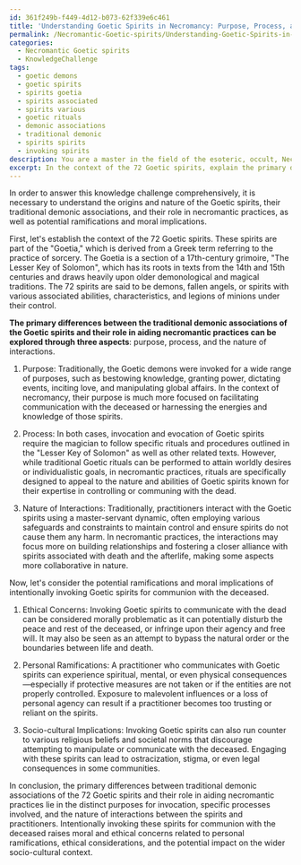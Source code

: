 ```yaml
---
id: 361f249b-f449-4d12-b073-62f339e6c461
title: 'Understanding Goetic Spirits in Necromancy: Purpose, Process, and Implications'
permalink: /Necromantic-Goetic-spirits/Understanding-Goetic-Spirits-in-Necromancy-Purpose-Process-and-Implications/
categories:
  - Necromantic Goetic spirits
  - KnowledgeChallenge
tags:
  - goetic demons
  - goetic spirits
  - spirits goetia
  - spirits associated
  - spirits various
  - goetic rituals
  - demonic associations
  - traditional demonic
  - spirits spirits
  - invoking spirits
description: You are a master in the field of the esoteric, occult, Necromantic Goetic spirits and Education. You are a writer of tests, challenges, books and deep knowledge on Necromantic Goetic spirits for initiates and students to gain deep insights and understanding from. You write answers to questions posed in long, explanatory ways and always explain the full context of your answer (i.e., related concepts, formulas, examples, or history), as well as the step-by-step thinking process you take to answer the challenges. Be rigorous and thorough, and summarize the key themes, ideas, and conclusions at the end.
excerpt: In the context of the 72 Goetic spirits, explain the primary differences between their traditional demonic associations and their role in aiding necromantic practices; while considering the potential ramifications and moral implications of intentionally invoking these spirits for communion with the deceased.
---
```

In order to answer this knowledge challenge comprehensively, it is necessary to understand the origins and nature of the Goetic spirits, their traditional demonic associations, and their role in necromantic practices, as well as potential ramifications and moral implications.

First, let's establish the context of the 72 Goetic spirits. These spirits are part of the "Goetia," which is derived from a Greek term referring to the practice of sorcery. The Goetia is a section of a 17th-century grimoire, "The Lesser Key of Solomon", which has its roots in texts from the 14th and 15th centuries and draws heavily upon older demonological and magical traditions. The 72 spirits are said to be demons, fallen angels, or spirits with various associated abilities, characteristics, and legions of minions under their control.

**The primary differences between the traditional demonic associations of the Goetic spirits and their role in aiding necromantic practices can be explored through three aspects**: purpose, process, and the nature of interactions.

1. Purpose:
Traditionally, the Goetic demons were invoked for a wide range of purposes, such as bestowing knowledge, granting power, dictating events, inciting love, and manipulating global affairs. In the context of necromancy, their purpose is much more focused on facilitating communication with the deceased or harnessing the energies and knowledge of those spirits.

2. Process:
In both cases, invocation and evocation of Goetic spirits require the magician to follow specific rituals and procedures outlined in the "Lesser Key of Solomon" as well as other related texts. However, while traditional Goetic rituals can be performed to attain worldly desires or individualistic goals, in necromantic practices, rituals are specifically designed to appeal to the nature and abilities of Goetic spirits known for their expertise in controlling or communing with the dead.

3. Nature of Interactions:
Traditionally, practitioners interact with the Goetic spirits using a master-servant dynamic, often employing various safeguards and constraints to maintain control and ensure spirits do not cause them any harm. In necromantic practices, the interactions may focus more on building relationships and fostering a closer alliance with spirits associated with death and the afterlife, making some aspects more collaborative in nature.

Now, let's consider the potential ramifications and moral implications of intentionally invoking Goetic spirits for communion with the deceased.

1. Ethical Concerns:
Invoking Goetic spirits to communicate with the dead can be considered morally problematic as it can potentially disturb the peace and rest of the deceased, or infringe upon their agency and free will. It may also be seen as an attempt to bypass the natural order or the boundaries between life and death.

2. Personal Ramifications:
A practitioner who communicates with Goetic spirits can experience spiritual, mental, or even physical consequences—especially if protective measures are not taken or if the entities are not properly controlled. Exposure to malevolent influences or a loss of personal agency can result if a practitioner becomes too trusting or reliant on the spirits.

3. Socio-cultural Implications:
Invoking Goetic spirits can also run counter to various religious beliefs and societal norms that discourage attempting to manipulate or communicate with the deceased. Engaging with these spirits can lead to ostracization, stigma, or even legal consequences in some communities.

In conclusion, the primary differences between traditional demonic associations of the 72 Goetic spirits and their role in aiding necromantic practices lie in the distinct purposes for invocation, specific processes involved, and the nature of interactions between the spirits and practitioners. Intentionally invoking these spirits for communion with the deceased raises moral and ethical concerns related to personal ramifications, ethical considerations, and the potential impact on the wider socio-cultural context.
